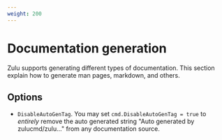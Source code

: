 ```yaml
---
weight: 200
---
```


# Documentation generation

Zulu supports generating different types of documentation. This section explain how to generate man pages, markdown, and others.

## Options

- `DisableAutoGenTag`. You may set `cmd.DisableAutoGenTag = true` to _entirely_ remove the auto generated string "Auto generated by zulucmd/zulu..." from any documentation source.
